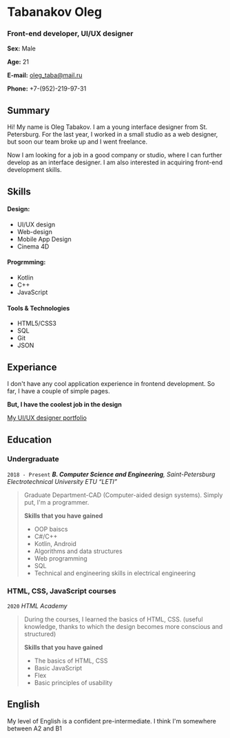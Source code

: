 
# Tabanakov Oleg

### Front-end developer, UI/UX designer

**Sex:** Male

**Age:** 21

**E-mail:** oleg_taba@mail.ru

**Phone:** +7-(952)-219-97-31

## Summary

Hi! My name is Oleg Tabakov. I am a young interface designer from St. Petersburg. For the last year, I worked in a small studio as a web designer, but soon our team broke up and I went freelance.

Now I am looking for a job in a good company or studio, where I can further develop as an interface designer. I am also interested in acquiring front-end development skills.

## Skills

#### Design:
* UI/UX design
* Web-design
* Mobile App Design
* Cinema 4D

#### Progrmming:
* Kotlin
* C++
* JavaScript

#### Tools & Technologies
* HTML5/CSS3
* SQL
* Git
* JSON

## Experiance
I don't have any cool application experience in frontend development. So far, I have a couple of simple pages.

**But, I have the coolest job in the design**

[My UI/UX designer portfolio](https://www.notion.so/a1e0509c76dd4db0b90d66cd23a6c929)


## Education

### Undergraduate

`2018 - Present`    *__B. Computer Science and Engineering__, Saint-Petersburg Electrotechnical University ETU “LETI”*

>Graduate Department-CAD (Computer-aided design systems). Simply put, I'm a programmer.
>
>**Skills that you have gained**
>- OOP baiscs
>- C#/C++
>- Kotlin, Android
>- Algorithms and data structures
>- Web programming
>- SQL
>- Technical and engineering skills in electrical engineering



### HTML, CSS, JavaScript courses

`2020` *HTML Academy*

>During the courses, I learned the basics of HTML, CSS. (useful knowledge, thanks to which the design becomes more conscious and structured)
>
>**Skills that you have gained**
>- The basics of HTML, CSS
>- Basic JavaScript
>- Flex
>- Basic principles of usability


## English

My level of English is a confident pre-intermediate. I think I'm somewhere between A2 and B1
